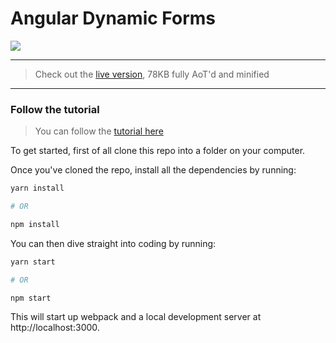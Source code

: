 # Angular Dynamic Forms

<a href="https://ultimateangular.com" target="_blank"><img src="https://toddmotto.com/img/ua.png"></a>

---

> Check out the [live version](https://toddmotto.com/angular-dynamic-forms/), 78KB fully AoT'd and minified

---

### Follow the tutorial

> You can follow the [tutorial here](https://toddmotto.com/angular-dynamic-components-forms)

To get started, first of all clone this repo into a folder on your computer.

Once you've cloned the repo, install all the dependencies by running:

```bash
yarn install

# OR

npm install
```

You can then dive straight into coding by running:

```bash
yarn start

# OR

npm start
```

This will start up webpack and a local development server at http://localhost:3000.
